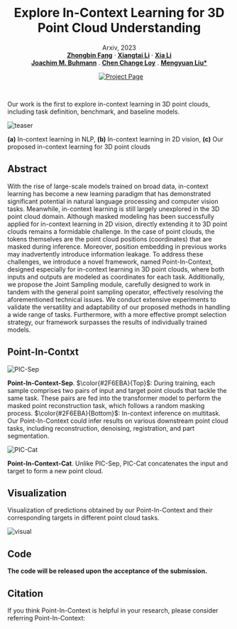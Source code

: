 <br />
<p align="center">
  <h1 align="center">Explore In-Context Learning for 3D Point Cloud Understanding</h1>
  <p align="center">
    Arxiv, 2023
    <br />
    <a href="https://github.com/fanglaosi/"><strong>Zhongbin Fang</strong></a>
    ·
    <a href="https://lxtgh.github.io/"><strong>Xiangtai Li</strong></a>
    ·
    <a href="https://xialipku.github.io/"><strong>Xia Li</strong></a>
    <br />
    <a href="ml.inf.ethz.ch/"><strong>Joachim M. Buhmann</strong></a>
    .
    <a href="https://www.mmlab-ntu.com/person/ccloy/"><strong>Chen Change Loy</strong></a>
    .
    <a href="https://robotics.pkusz.edu.cn/"><strong>Mengyuan Liu*</strong></a>
  </p>

  <p align="center">
<!--     <a href='https://arxiv.org/abs/2303.12782'>
      <img src='https://img.shields.io/badge/Paper-PDF-green?style=flat&logo=arXiv&logoColor=green' alt='arXiv PDF'>
    </a> -->
    <a href='https://github.com/fanglaosi/Point-In-Context' style='padding-left: 0.5rem;'>
      <img src='https://img.shields.io/badge/Project-Page-blue?style=flat&logo=Google%20chrome&logoColor=blue' alt='Project Page'>
    </a>
  </p>
<br />

Our work is the first to explore in-context learning in 3D point clouds, including task definition, benchmark, and baseline models.

![teaser](./assets/imgs/teaser_00.jpg)

**(a)** In-context learning in NLP, **(b)** In-context learning in 2D vision, **(c)** Our proposed in-context learning for 3D point clouds


## Abstract

With the rise of large-scale models trained on broad data, in-context learning has become a new learning paradigm that has demonstrated significant potential in natural language processing and computer vision tasks. Meanwhile, in-context learning is still largely unexplored in the 3D point cloud domain. Although masked modeling has been successfully applied for in-context learning in 2D vision, directly extending it to 3D point clouds remains a formidable challenge. In the case of point clouds, the tokens themselves are the point cloud positions (coordinates) that are masked during inference. Moreover, position embedding in previous works may inadvertently introduce information leakage. To address these challenges, we introduce a novel framework, named Point-In-Context, designed especially for in-context learning in 3D point clouds, where both inputs and outputs are modeled as coordinates for each task. Additionally, we propose the Joint Sampling module, carefully designed to work in tandem with the general point sampling operator, effectively resolving the aforementioned technical issues. We conduct extensive experiments to validate the versatility and adaptability of our proposed methods in handling a wide range of tasks. Furthermore, with a more effective prompt selection strategy, our framework surpasses the results of individually trained models.

## Point-In-Contxt

![PIC-Sep](./assets/imgs/framework_00.jpg)

**Point-In-Context-Sep**. $\color{#2F6EBA}{Top}$: During training, each sample comprises two pairs of input and target point clouds that tackle the same task. These pairs are fed into the transformer model to perform the masked point reconstruction task, which follows a random masking process. $\color{#2F6EBA}{Bottom}$: In-context inference on multitask. Our Point-In-Context could infer results on various downstream point cloud tasks, including reconstruction, denoising, registration, and part segmentation.

![PIC-Cat](./assets/imgs/Supp_PIC-Cat_00.jpg)

**Point-In-Context-Cat**. Unlike PIC-Sep, PIC-Cat concatenates the input and target to form a new point cloud.

## Visualization

Visualization of predictions obtained by our Point-In-Context and their corresponding targets in different point cloud tasks.

![visual](./assets/imgs/visualization_main_00.jpg)

## Code

**The code will be released upon the acceptance of the submission.**

## Citation
If you think Point-In-Context is helpful in your research, please consider referring Point-In-Context:
```bibtex

```
